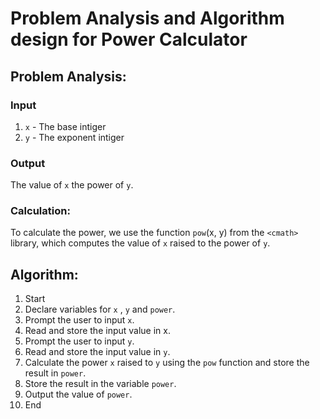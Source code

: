 
# Problem Analysis and Algorithm design for Power Calculator




## Problem Analysis:
### Input
1. `x` - The base intiger
2. `y` - The exponent intiger 

### Output
The value of `x` the power of `y`.

### Calculation: 
To calculate the power, we use the function `pow`(x, y) from the `<cmath>` library, which computes the value of `x` raised to the power of `y`.

## Algorithm:
1. Start
2. Declare variables for `x` , `y` and `power`.
3. Prompt the user to input `x`.
4. Read and store the input value in x.
5. Prompt the user to input `y`.
6. Read and store the input value in `y`.
7. Calculate the power `x` raised to `y` using the `pow` function and store the result in `power`.
8. Store the result in the variable `power`.
9. Output the value of `power`.
10. End



